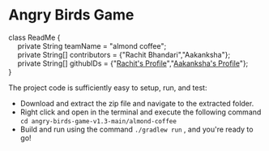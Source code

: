 # Angry Birds Game


class ReadMe {<br />
&ensp;&ensp; private String teamName = "almond coffee";<br />
&ensp;&ensp; private String[] contributors = {"Rachit Bhandari","Aakanksha"};<br />
&ensp;&ensp; private String[] githubIDs = {"[Rachit's Profile](https://github.com/rachitbhandarii)","[Aakanksha's Profile](https://github.com/aakanksha-27)"};<br />
}<br />

The project code is sufficiently easy to setup, run, and test:
  - Download and extract the zip file and navigate to the extracted folder.
  - Right click and open in the terminal and execute the following command `cd angry-birds-game-v1.3-main/almond-coffee`
  - Build and run using the command `./gradlew run` , and you're ready to go!
